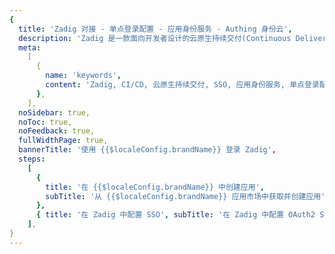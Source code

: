 ```yaml
---
{
  title: 'Zadig 对接 - 单点登录配置 - 应用身份服务 - Authing 身份云',
  description: 'Zadig 是一款面向开发者设计的云原生持续交付(Continuous Delivery)产品，具备高可用 CI/CD 能力，提供云原生运行环境，支持开发者本地联调、微服务并行构建和部署、集成测试等。',
  meta:
    [
      {
        name: 'keywords',
        content: 'Zadig, CI/CD, 云原生持续交付, SSO, 应用身份服务, 单点登录配置, Authing身份云',
      },
    ],
  noSidebar: true,
  noToc: true,
  noFeedback: true,
  fullWidthPage: true,
  bannerTitle: '使用 {{$localeConfig.brandName}} 登录 Zadig',
  steps:
    [
      {
        title: '在 {{$localeConfig.brandName}} 中创建应用',
        subTitle: '从 {{$localeConfig.brandName}} 应用市场中获取并创建应用',
      },
      { title: '在 Zadig 中配置 SSO', subTitle: '在 Zadig 中配置 OAuth2 SSO' },
    ],
}
---
```


<IntegrationDetail/>
